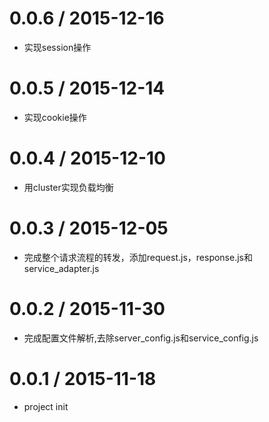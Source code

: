 0.0.6 / 2015-12-16
==================

  * 实现session操作

0.0.5 / 2015-12-14
==================

  * 实现cookie操作

0.0.4 / 2015-12-10
==================

  * 用cluster实现负载均衡

0.0.3 / 2015-12-05
==================

  * 完成整个请求流程的转发，添加request.js，response.js和service_adapter.js

0.0.2 / 2015-11-30
==================

  * 完成配置文件解析,去除server_config.js和service_config.js

0.0.1 / 2015-11-18
==================

  * project init

